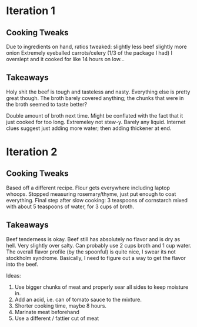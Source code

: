 # Iteration 1

## Cooking Tweaks

Due to ingredients on hand, ratios tweaked:
slightly less beef
slightly more onion
Extremely eyeballed carrots/celery (1/3 of the package I had)
I overslept and it cooked for like 14 hours on low...

## Takeaways

Holy shit the beef is tough and tasteless and nasty.
Everything else is pretty great though.
The broth barely covered anything; the chunks that were in the broth seemed to taste better?

Double amount of broth next time. Might be conflated with the fact that it just cooked for too long.
Extremeley not stew-y. Barely any liquid.
Internet clues suggest just adding more water; then adding thickener at end.

# Iteration 2

## Cooking Tweaks

Based off a different recipe.
Flour gets everywhere including laptop whoops.
Stopped measuring rosemary/thyme, just put enough to coat everything.
Final step after slow cooking: 3 teaspoons of cornstarch mixed with about 5 teaspoons of water, for 3 cups of broth.

## Takeaways

Beef tenderness is okay.
Beef still has absolutely no flavor and is dry as hell.
Very slightly over salty. Can probably use 2 cups broth and 1 cup water.
The overall flavor profile (by the spoonful) is quite nice, I swear its not stockholm syndrome. Basically, I need to figure out a way to get the flavor into the beef.

Ideas:
1. Use bigger chunks of meat and properly sear all sides to keep moisture in.
2. Add an acid, i.e. can of tomato sauce to the mixture.
3. Shorter cooking time, maybe 8 hours.
4. Marinate meat beforehand
5. Use a different / fattier cut of meat
